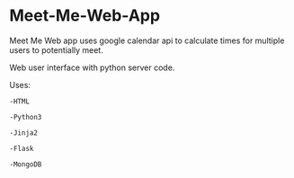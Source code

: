# Meet-Me-Web-AppMeet Me Web app uses google calendar api to calculate times for multiple users to potentially meet.Web user interface with python server code.Uses:    -HTML    -Python3    -Jinja2        -Flask    -MongoDB
